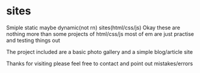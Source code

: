 # sites
Smiple static maybe dynamic(not rn) sites(html/css/js)
Okay these are nothing more than some projects of html/css/js most of em are just practise and testing things out

The project included are a basic photo gallery and a simple blog/article site

Thanks for visiting please feel free to contact and point out mistakes/errors
